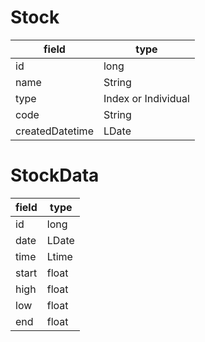 # Stock
field | type
--- | ---
id | long
name | String
type | Index or Individual
code | String
createdDatetime | LDate

# StockData
field | type
--- | ---
id | long
date | LDate
time | Ltime
start | float
high | float
low | float
end | float
